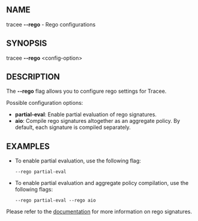 ## NAME

tracee **--rego** - Rego configurations

## SYNOPSIS

tracee **--rego** \<config-option\>

## DESCRIPTION

The **--rego** flag allows you to configure rego settings for Tracee.

Possible configuration options:

- **partial-eval**: Enable partial evaluation of rego signatures.
- **aio**: Compile rego signatures altogether as an aggregate policy. By default, each signature is compiled separately.

## EXAMPLES

- To enable partial evaluation, use the following flag:

  ```console
  --rego partial-eval
  ```

- To enable partial evaluation and aggregate policy compilation, use the following flags:

  ```console
  --rego partial-eval --rego aio
  ```

Please refer to the [documentation](../events/custom/rego.md) for more information on rego signatures.
